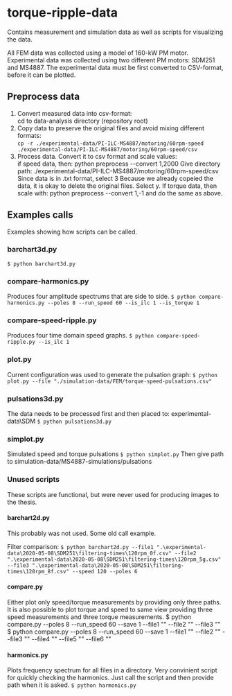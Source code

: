 # torque-ripple-data
Contains measurement and simulation data as well as scripts for visualizing the data.

All FEM data was collected using a model of 160-kW PM motor. Experimental data was collected using two different PM motors: SDM251 and MS4887.
The experimental data must be first converted to CSV-format, before it can be plotted.


## Preprocess data
1. Convert measured data into csv-format:  
cd to data-analysis directory (repository root)
2. Copy data to preserve the original files and avoid mixing different formats:  
`cp -r ./experimental-data/PI-ILC-MS4887/motoring/60rpm-speed ./experimental-data/PI-ILC-MS4887/motoring/60rpm-speed/csv`
3. Process data. Convert it to csv format and scale values:  
if speed data, then:
python preprocess --convert 1,2000
Give directory path: ./experimental-data/PI-ILC-MS4887/motoring/60rpm-speed/csv
Since data is in .txt format, select 3
Because we already copeied the data, it is okay to delete the original files. Select y.
If torque data, then scale with:
python preprocess --convert 1,-1 and do the same as above.


## Examples calls
Examples showing how scripts can be called.

### barchart3d.py
`$ python barchart3d.py`

### compare-harmonics.py
Produces four amplitude spectrums that are side to side.
`$ python compare-harmonics.py --poles 8 --run_speed 60 --is_ilc 1 --is_torque 1`

### compare-speed-ripple.py
Produces four time domain speed graphs.
`$ python compare-speed-ripple.py --is_ilc 1`

### plot.py
Current configuration was used to generate the pulsation graph:
`$ python plot.py --file "./simulation-data/FEM/torque-speed-pulsations.csv"`

### pulsations3d.py
The data needs to be processed first and then placed to: experimental-data\\SDM
`$ python pulsations3d.py`

### simplot.py
Simulated speed and torque pulsations
`$ python simplot.py`
Then give path to simulation-data/MS4887-simulations/pulsations

### Unused scripts
These scripts are functional, but were never used for producing images to the thesis.

#### barchart2d.py
This probably was not used. Some old call example.

Filter comparison:
`$ python barchart2d.py --file1 ".\experimental-data\2020-05-08\SDM251\filtering-times\120rpm_0f.csv" --file2 ".\experimental-data\2020-05-08\SDM251\filtering-times\120rpm_5g.csv" --file3 ".\experimental-data\2020-05-08\SDM251\filtering-times\120rpm_8f.csv" --speed 120 --poles 6`

#### compare.py
Either plot only speed/torque measurements by providing only three paths.
It is also possible to plot torque and speed to same view providing three speed measurements and three torque measurements.
$ python compare.py --poles 8 --run_speed 60 --save 1 --file1 "<file1 path>" --file2 "<file2 path>" --file3 "<file3 path>"
$ python compare.py --poles 8 --run_speed 60 --save 1 --file1 "<file1 path>" --file2 "<file2 path>" --file3 "<file3 path>" --file4 "<file4 path>" --file5 "<file5 path>" --file6 "<file6 path>"

#### harmonics.py
Plots frequency spectrum for all files in a directory. Very convinient script for quickly checking the harmonics. Just call the script and then provide path when it is asked.
`$ python harmonics.py`